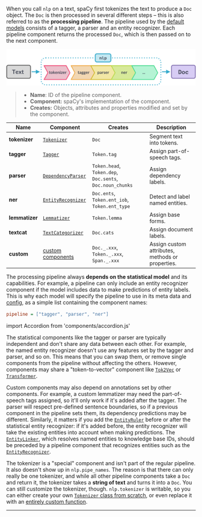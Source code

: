 When you call `nlp` on a text, spaCy first tokenizes the text to produce a `Doc`
object. The `Doc` is then processed in several different steps – this is also
referred to as the **processing pipeline**. The pipeline used by the
[default models](/models) consists of a tagger, a parser and an entity
recognizer. Each pipeline component returns the processed `Doc`, which is then
passed on to the next component.

![The processing pipeline](../../images/pipeline.svg)

> - **Name**: ID of the pipeline component.
> - **Component:** spaCy's implementation of the component.
> - **Creates:** Objects, attributes and properties modified and set by the
>   component.

| Name           | Component                                                          | Creates                                                   | Description                                      |
| -------------- | ------------------------------------------------------------------ | --------------------------------------------------------- | ------------------------------------------------ |
| **tokenizer**  | [`Tokenizer`](/api/tokenizer)                                      | `Doc`                                                     | Segment text into tokens.                        |
| **tagger**     | [`Tagger`](/api/tagger)                                            | `Token.tag`                                               | Assign part-of-speech tags.                      |
| **parser**     | [`DependencyParser`](/api/dependencyparser)                        | `Token.head`, `Token.dep`, `Doc.sents`, `Doc.noun_chunks` | Assign dependency labels.                        |
| **ner**        | [`EntityRecognizer`](/api/entityrecognizer)                        | `Doc.ents`, `Token.ent_iob`, `Token.ent_type`             | Detect and label named entities.                 |
| **lemmatizer** | [`Lemmatizer`](/api/lemmatizer)                                    | `Token.lemma`                                             | Assign base forms.                               |
| **textcat**    | [`TextCategorizer`](/api/textcategorizer)                          | `Doc.cats`                                                | Assign document labels.                          |
| **custom**     | [custom components](/usage/processing-pipelines#custom-components) | `Doc._.xxx`, `Token._.xxx`, `Span._.xxx`                  | Assign custom attributes, methods or properties. |

The processing pipeline always **depends on the statistical model** and its
capabilities. For example, a pipeline can only include an entity recognizer
component if the model includes data to make predictions of entity labels. This
is why each model will specify the pipeline to use in its meta data and
[config](/usage/training#config), as a simple list containing the component
names:

```ini
pipeline = ["tagger", "parser", "ner"]
```

import Accordion from 'components/accordion.js'

<Accordion title="Does the order of pipeline components matter?" id="pipeline-components-order">

The statistical components like the tagger or parser are typically independent
and don't share any data between each other. For example, the named entity
recognizer doesn't use any features set by the tagger and parser, and so on.
This means that you can swap them, or remove single components from the pipeline
without affecting the others. However, components may share a "token-to-vector"
component like [`Tok2Vec`](/api/tok2vec) or [`Transformer`](/api/transformer).

Custom components may also depend on annotations set by other components. For
example, a custom lemmatizer may need the part-of-speech tags assigned, so it'll
only work if it's added after the tagger. The parser will respect pre-defined
sentence boundaries, so if a previous component in the pipeline sets them, its
dependency predictions may be different. Similarly, it matters if you add the
[`EntityRuler`](/api/entityruler) before or after the statistical entity
recognizer: if it's added before, the entity recognizer will take the existing
entities into account when making predictions. The
[`EntityLinker`](/api/entitylinker), which resolves named entities to knowledge
base IDs, should be preceded by a pipeline component that recognizes entities
such as the [`EntityRecognizer`](/api/entityrecognizer).

</Accordion>

<Accordion title="Why is the tokenizer special?" id="pipeline-components-tokenizer">

The tokenizer is a "special" component and isn't part of the regular pipeline.
It also doesn't show up in `nlp.pipe_names`. The reason is that there can only
really be one tokenizer, and while all other pipeline components take a `Doc`
and return it, the tokenizer takes a **string of text** and turns it into a
`Doc`. You can still customize the tokenizer, though. `nlp.tokenizer` is
writable, so you can either create your own
[`Tokenizer` class from scratch](/usage/linguistic-features#native-tokenizers),
or even replace it with an
[entirely custom function](/usage/linguistic-features#custom-tokenizer).

</Accordion>

---
